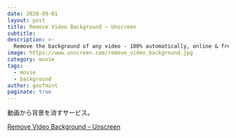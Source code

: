 ```yaml
---
date: 2020-09-01
layout: post
title: Remove Video Background – Unscreen
subtitle: 
description: >-
  Remove the background of any video - 100% automatically, online & free! Goodbye Greenscreen. Hello Unscreen.
image: https://www.unscreen.com/remove_video_background.jpg
category: movie
tags:
  - movie
  - background
author: goofmint
paginate: true
---
```

動画から背景を消すサービス。

[Remove Video Background – Unscreen](https://www.unscreen.com/)
